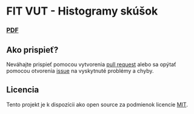 # FIT VUT - Histogramy skúšok

### [PDF](https://github.com/xbolva00/FITVUTHistogramySkusok/blob/master/src/histogramy.pdf)

## Ako prispieť?

Neváhajte prispieť pomocou vytvorenia [pull request](https://help.github.com/articles/creating-a-pull-request/) alebo sa opýtať pomocou otvorenia [issue](https://help.github.com/articles/creating-an-issue/) na vyskytnuté problémy a chyby.

## Licencia

Tento projekt je k dispozícii ako open source za podmienok licencie [MIT](https://github.com/xbolva00/FITVUTHistogramySkusok/blob/master/LICENSE).
